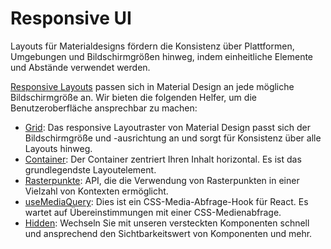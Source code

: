 # Responsive UI

<p class="description">Layouts für Materialdesigns fördern die Konsistenz über Plattformen, Umgebungen und Bildschirmgrößen hinweg, indem einheitliche Elemente und Abstände verwendet werden.</p>

[Responsive Layouts](https://material.io/design/layout/responsive-layout-grid.html) passen sich in Material Design an jede mögliche Bildschirmgröße an. Wir bieten die folgenden Helfer, um die Benutzeroberfläche ansprechbar zu machen:

- [Grid](/components/grid/): Das responsive Layoutraster von Material Design passt sich der Bildschirmgröße und -ausrichtung an und sorgt für Konsistenz über alle Layouts hinweg.
- [Container](/components/container/): Der Container zentriert Ihren Inhalt horizontal. Es ist das grundlegendste Layoutelement.
- [ Rasterpunkte](/customization/breakpoints/): API, die die Verwendung von Rasterpunkten in einer Vielzahl von Kontexten ermöglicht.
- [useMediaQuery](/components/use-media-query/): Dies ist ein CSS-Media-Abfrage-Hook für React. Es wartet auf Übereinstimmungen mit einer CSS-Medienabfrage.
- [Hidden](/components/hidden/): Wechseln Sie mit unseren versteckten Komponenten schnell und ansprechend den Sichtbarkeitswert von Komponenten und mehr.